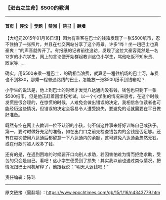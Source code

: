 ### 【进击之生命】$500的教训

---

#### [首页](../../../..?n4343779) &nbsp;|&nbsp; [评论](../../../../../epoch-comment?n4343779) &nbsp;|&nbsp; [专题](../../../../../epoch-special?n4343779) &nbsp;|&nbsp; [禁闻](../../../../../epoch-news?n4343779) &nbsp;|&nbsp; [禁书](../../../../../books?n4343779) &nbsp;|&nbsp; [翻墙](https://github.com/gfw-breaker/nogfw/blob/master/README.md?n4343779)


<div class="post_content" id="artbody" itemprop="articleBody">
 <!-- article content begin -->
 <p>
  【大纪元2015年01月16日讯】因为有乘客在巴士的钱箱发现了一张$500纸币，忍不住拍了一张照片，并且在社交网站分享了这个奇景。许多“哗！坐一趟巴士也真豪爽！”的声音就传开了。有报纸的记者前往追访，发现了这位大豪客竟然是一名12岁的小六学生，网上的言论便开始群起教训这位小学生，骂他吃饭不知米贵、败家等……
 </p>
 <p>
  确实，用$500来乘一程巴士，的确相当浪费，就算游一程往机场的巴士河，车费也不到$30，那乘一程普通路线的巴士，怎能放一张$500纸币到钱箱呢？
 </p>
 <p>
  小学生的说法是，他上到巴士的时候才发觉八达通内没有钱，钱包也只剩下一张$500纸币，但是他正赶着回学校考试。以一个小学生的情况来思考，在这个时候发慌是很合理的，在惊慌的时候，人难免会做出错误的决定，我相信各位读者也可能经历这些情况，但错误的决定会容易令人遭受损失，要避免的话就需要在平日做好准备。
 </p>
 <p>
  既然有空在网上去教训一位不认识的小孩，何不借这件事来好好训练自己或孩子。第一，要时时做好充足的准备，如在出门口之前先检查钱包内的金钱是否足够。还有在每次使用八达通后都留意一下八达通内的余额，这可避免八达通会忽然无钱，或在付款时被人收多了钱。
 </p>
 <p>
  还有的是，在遇到困难的时候要开口向别人求助，若因害怕难为情而拒绝求助，受苦的只会是自己。看吧！这小学生便受到了损失！其实我以前也遇过类似情况，把情况跟巴士司机解释了，他跟我说：“明天入返钱吧！”
 </p>
 <p>
  责任编辑：陈玮
 </p>
 <!-- article content end -->
 <div id="below_article_ad">
 </div>
</div>


---

原文链接（需翻墙）：https://www.epochtimes.com/gb/15/1/16/n4343779.htm